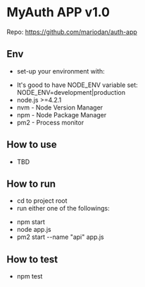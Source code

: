 MyAuth APP v1.0
===============

Repo: https://github.com/mariodan/auth-app


Env
----------
- set-up your environment with:
* It's good to have NODE_ENV variable set: NODE_ENV=development|production 
* node.js >=4.2.1
* nvm - Node Version Manager
* npm - Node Package Manager
* pm2 - Process monitor

How to use
----------
- TBD

How to run
-----------
- cd to project root
- run either one of the followings:
 * npm start
 * node app.js
 * pm2 start --name "api" app.js


How to test
-----------
- npm test